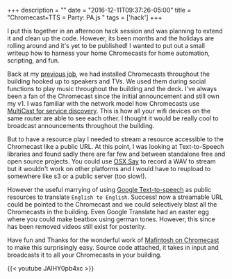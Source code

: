 +++
description = ""
date = "2016-12-11T09:37:26-05:00"
title = "Chromecast+TTS = Party: PA.js "
tags = ['hack']
+++

I put this together in an afternoon hack session and was planning to extend it and clean up the code. However, its been months and the holidays are rolling around and it's yet to be published! I wanted to put out a small writeup how to harness your home Chromecasts for home automation, scripting, and fun.

Back at my [previous job](https://thisisgrow.com), we had installed Chromecasts throughout the building hooked up to speakers and TVs. We used them during social functions to play music throughout the building and the deck. I've always been a fan of the Chromecast since the initial announcement and still own my v1. I was familiar with the network model how Chromecasts use [MultiCast for service discovery](http://www.dns-sd.org/). This is how all your wifi devices on the same router are able to see each other. I thought it would be really cool to broadcast announcements throughout the building.

But to have a resource play I needed to stream a resource accessible to the Chromecast like a public URL. At this point, I was looking at Text-to-Speech libraries and found sadly there are far few and between standalone free and open source projects. You could use [OSX Say](http://skipperkongen.dk/2011/12/04/saving-output-from-text-to-speech-to-file-on-mac-os-x/) to record a WAV to stream but it wouldn't work on other platforms and I would have to reupload to somewhere like s3 or a public server (too slow!).

However the useful marrying of using [Google Text-to-speech](http://stackoverflow.com/questions/9893175/google-text-to-speech-api) as public resources to translate `English to English`. Success! now a streamable URL could be pointed to the Chromecast and we could selectively blast all the Chromecasts in the building. Even Google Translate had an easter egg where you could make beatbox using german tones. However, this since has been removed videos still exist for posterity.

Have fun and Thanks for the wonderful work of [Mafintosh on Chromecast](https://github.com/mafintosh/chromecasts) to make this surprisingly easy. Source code attached, it takes in input and broadcasts it to all your Chromecasts in your building.


<script src="https://gist.github.com/stanzheng/2be2bb212066a67d8c5747d9a53a81b3.js"></script>

{{< youtube JAIHY0pb4xc >}}
